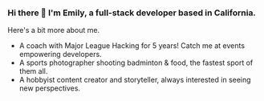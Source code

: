 ### Hi there 👋 I'm Emily, a full-stack developer based in California. 

Here's a bit more about me.
- A coach with Major League Hacking for 5 years! Catch me at events empowering developers.
- A sports photographer shooting badminton & food, the fastest sport of them all.
- A hobbyist content creator and storyteller, always interested in seeing new perspectives. 
